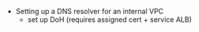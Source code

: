 
- Setting up a DNS resolver for an internal VPC
  - set up DoH (requires assigned cert + service ALB) 
